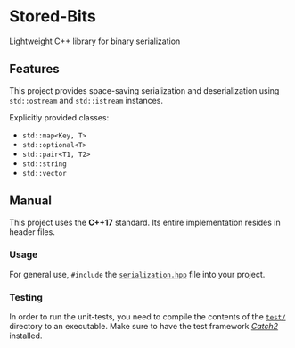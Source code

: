 # Stored-Bits

Lightweight C++ library for binary serialization

## Features

This project provides space-saving serialization and deserialization using `std::ostream` and `std::istream` instances.

Explicitly provided classes:
* `std::map<Key, T>`
* `std::optional<T>`
* `std::pair<T1, T2>`
* `std::string`
* `std::vector`

## Manual

This project uses the **C++17** standard. Its entire implementation resides in header files.

### Usage

For general use, `#include` the [`serialization.hpp`](include/stored-bits/serialization.hpp) file into your project.

### Testing

In order to run the unit-tests, you need to compile the contents of the [`test/`](test/) directory to an executable. Make sure to have the test framework [*Catch2*](https://github.com/catchorg/Catch2) installed.
